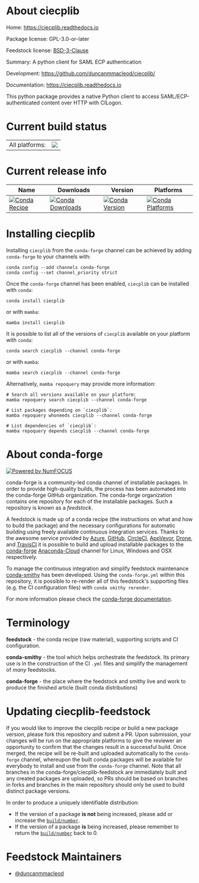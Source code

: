 About ciecplib
==============

Home: https://ciecplib.readthedocs.io

Package license: GPL-3.0-or-later

Feedstock license: [BSD-3-Clause](https://github.com/conda-forge/ciecplib-feedstock/blob/main/LICENSE.txt)

Summary: A python client for SAML ECP authentication

Development: https://github.com/duncanmmacleod/ciecplib/

Documentation: https://ciecplib.readthedocs.io

This python package provides a native Python client to access
SAML/ECP-authenticated content over HTTP with CILogon.


Current build status
====================


<table><tr><td>All platforms:</td>
    <td>
      <a href="https://dev.azure.com/conda-forge/feedstock-builds/_build/latest?definitionId=8902&branchName=main">
        <img src="https://dev.azure.com/conda-forge/feedstock-builds/_apis/build/status/ciecplib-feedstock?branchName=main">
      </a>
    </td>
  </tr>
</table>

Current release info
====================

| Name | Downloads | Version | Platforms |
| --- | --- | --- | --- |
| [![Conda Recipe](https://img.shields.io/badge/recipe-ciecplib-green.svg)](https://anaconda.org/conda-forge/ciecplib) | [![Conda Downloads](https://img.shields.io/conda/dn/conda-forge/ciecplib.svg)](https://anaconda.org/conda-forge/ciecplib) | [![Conda Version](https://img.shields.io/conda/vn/conda-forge/ciecplib.svg)](https://anaconda.org/conda-forge/ciecplib) | [![Conda Platforms](https://img.shields.io/conda/pn/conda-forge/ciecplib.svg)](https://anaconda.org/conda-forge/ciecplib) |

Installing ciecplib
===================

Installing `ciecplib` from the `conda-forge` channel can be achieved by adding `conda-forge` to your channels with:

```
conda config --add channels conda-forge
conda config --set channel_priority strict
```

Once the `conda-forge` channel has been enabled, `ciecplib` can be installed with `conda`:

```
conda install ciecplib
```

or with `mamba`:

```
mamba install ciecplib
```

It is possible to list all of the versions of `ciecplib` available on your platform with `conda`:

```
conda search ciecplib --channel conda-forge
```

or with `mamba`:

```
mamba search ciecplib --channel conda-forge
```

Alternatively, `mamba repoquery` may provide more information:

```
# Search all versions available on your platform:
mamba repoquery search ciecplib --channel conda-forge

# List packages depending on `ciecplib`:
mamba repoquery whoneeds ciecplib --channel conda-forge

# List dependencies of `ciecplib`:
mamba repoquery depends ciecplib --channel conda-forge
```


About conda-forge
=================

[![Powered by
NumFOCUS](https://img.shields.io/badge/powered%20by-NumFOCUS-orange.svg?style=flat&colorA=E1523D&colorB=007D8A)](https://numfocus.org)

conda-forge is a community-led conda channel of installable packages.
In order to provide high-quality builds, the process has been automated into the
conda-forge GitHub organization. The conda-forge organization contains one repository
for each of the installable packages. Such a repository is known as a *feedstock*.

A feedstock is made up of a conda recipe (the instructions on what and how to build
the package) and the necessary configurations for automatic building using freely
available continuous integration services. Thanks to the awesome service provided by
[Azure](https://azure.microsoft.com/en-us/services/devops/), [GitHub](https://github.com/),
[CircleCI](https://circleci.com/), [AppVeyor](https://www.appveyor.com/),
[Drone](https://cloud.drone.io/welcome), and [TravisCI](https://travis-ci.com/)
it is possible to build and upload installable packages to the
[conda-forge](https://anaconda.org/conda-forge) [Anaconda-Cloud](https://anaconda.org/)
channel for Linux, Windows and OSX respectively.

To manage the continuous integration and simplify feedstock maintenance
[conda-smithy](https://github.com/conda-forge/conda-smithy) has been developed.
Using the ``conda-forge.yml`` within this repository, it is possible to re-render all of
this feedstock's supporting files (e.g. the CI configuration files) with ``conda smithy rerender``.

For more information please check the [conda-forge documentation](https://conda-forge.org/docs/).

Terminology
===========

**feedstock** - the conda recipe (raw material), supporting scripts and CI configuration.

**conda-smithy** - the tool which helps orchestrate the feedstock.
                   Its primary use is in the construction of the CI ``.yml`` files
                   and simplify the management of *many* feedstocks.

**conda-forge** - the place where the feedstock and smithy live and work to
                  produce the finished article (built conda distributions)


Updating ciecplib-feedstock
===========================

If you would like to improve the ciecplib recipe or build a new
package version, please fork this repository and submit a PR. Upon submission,
your changes will be run on the appropriate platforms to give the reviewer an
opportunity to confirm that the changes result in a successful build. Once
merged, the recipe will be re-built and uploaded automatically to the
`conda-forge` channel, whereupon the built conda packages will be available for
everybody to install and use from the `conda-forge` channel.
Note that all branches in the conda-forge/ciecplib-feedstock are
immediately built and any created packages are uploaded, so PRs should be based
on branches in forks and branches in the main repository should only be used to
build distinct package versions.

In order to produce a uniquely identifiable distribution:
 * If the version of a package **is not** being increased, please add or increase
   the [``build/number``](https://docs.conda.io/projects/conda-build/en/latest/resources/define-metadata.html#build-number-and-string).
 * If the version of a package **is** being increased, please remember to return
   the [``build/number``](https://docs.conda.io/projects/conda-build/en/latest/resources/define-metadata.html#build-number-and-string)
   back to 0.

Feedstock Maintainers
=====================

* [@duncanmmacleod](https://github.com/duncanmmacleod/)

